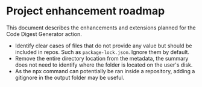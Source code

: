 # Project enhancement roadmap

This document describes the enhancements and extensions planned for the Code Digest Generator action.

- Identify clear cases of files that do not provide any value but should be included in repos. Such as `package-lock.json`. Ignore them by default.
- Remove the entire directory location from the metadata, the summary does not need to identify where the folder is located on the user's disk.
- As the npx command can potentially be ran inside a repository, adding a gitignore in the output folder may be useful.
